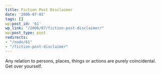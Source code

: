 ```yaml
---
title: Fiction Post Disclaimer
date: '2006-07-03'
tags: []
wp:post_id: '61'
wp_link: "/2006/07/fiction-post-disclaimer/"
wp:post_type: post
redirects:
- "/node/61"
- "/fiction-post-disclaimer"
---
```


Any relation to persons, places, things or actions are purely coincidental. Get over yourself.
